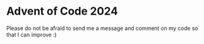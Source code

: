 # Advent of Code 2024

Please do not be afraid to send me a message and comment on my code so that I can improve :)